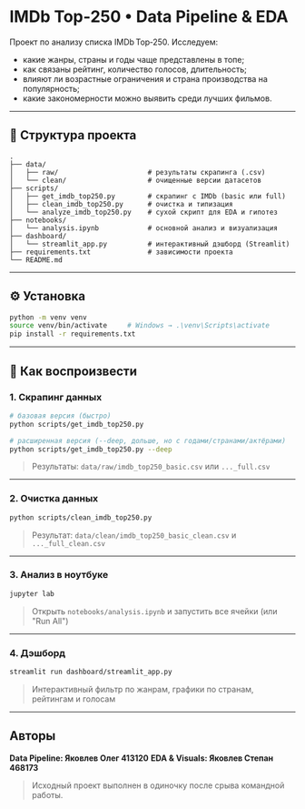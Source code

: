 # IMDb Top‑250 • Data Pipeline & EDA

Проект по анализу списка IMDb Top‑250. Исследуем:

- какие жанры, страны и годы чаще представлены в топе;
- как связаны рейтинг, количество голосов, длительность;
- влияют ли возрастные ограничения и страна производства на популярность;
- какие закономерности можно выявить среди лучших фильмов.

---

## 📁 Структура проекта

```
.
├── data/
│   ├── raw/                      # результаты скрапинга (.csv)
│   └── clean/                    # очищенные версии датасетов
├── scripts/
│   ├── get_imdb_top250.py        # скрапинг с IMDb (basic или full)
│   ├── clean_imdb_top250.py      # очистка и типизация
│   └── analyze_imdb_top250.py    # сухой скрипт для EDA и гипотез
├── notebooks/
│   └── analysis.ipynb            # основной анализ и визуализация
├── dashboard/
│   └── streamlit_app.py          # интерактивный дэшборд (Streamlit)
├── requirements.txt              # зависимости проекта
└── README.md
```

---

## ⚙️ Установка

```bash
python -m venv venv
source venv/bin/activate     # Windows → .\venv\Scripts\activate
pip install -r requirements.txt
```

---

## 🚀 Как воспроизвести

### 1. Скрапинг данных

```bash
# базовая версия (быстро)
python scripts/get_imdb_top250.py

# расширенная версия (--deep, дольше, но с годами/странами/актёрами)
python scripts/get_imdb_top250.py --deep
```

> Результаты: `data/raw/imdb_top250_basic.csv` или `..._full.csv`

---

### 2. Очистка данных

```bash
python scripts/clean_imdb_top250.py
```

> Результат: `data/clean/imdb_top250_basic_clean.csv` и `..._full_clean.csv`

---

### 3. Анализ в ноутбуке

```bash
jupyter lab
```

> Открыть `notebooks/analysis.ipynb` и запустить все ячейки (или "Run All")

---

### 4. Дэшборд

```bash
streamlit run dashboard/streamlit_app.py
```

> Интерактивный фильтр по жанрам, графики по странам, рейтингам и голосам

---

## Авторы

**Data Pipeline: Яковлев Олег 413120**
**EDA & Visuals: Яковлев Степан 468173**

> Исходный проект выполнен в одиночку после срыва командной работы.
